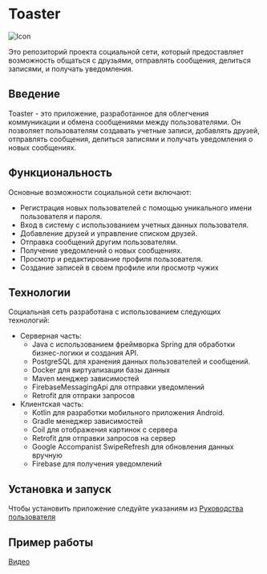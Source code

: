 # Toaster
![Icon](https://imgur.com/stoVqJz.png)

Это репозиторий проекта социальной сети, который предоставляет возможность общаться с друзьями, отправлять сообщения, делиться записями, и получать уведомления.

## Введение

Toaster - это приложение, разработанное для облегчения коммуникации и обмена сообщениями между пользователями. Он позволяет пользователям создавать учетные записи, добавлять друзей, отправлять сообщения, делиться записями и получать уведомления о новых сообщениях.

## Функциональность

Основные возможности социальной сети включают:

- Регистрация новых пользователей с помощью уникального имени пользователя и пароля.
- Вход в систему с использованием учетных данных пользователя.
- Добавление друзей и управление списком друзей.
- Отправка сообщений другим пользователям.
- Получение уведомлений о новых сообщениях.
- Просмотр и редактирование профиля пользователя.
- Создание записей в своем профиле или просмотр чужих

## Технологии

Социальная сеть разработана с использованием следующих технологий:

- Серверная часть:
  - Java с использованием фреймворка Spring для обработки бизнес-логики и создания API.
  - PostgreSQL для хранения данных пользователей и сообщений.
  - Docker для виртуализации базы данных
  - Maven менджер зависимостей
  - FirebaseMessagingApi для отправки уведомлений
  - Retrofit для отпраки запросов
- Клиентская часть:
  - Kotlin для разработки мобильного приложения Android.
  - Gradle менеджер зависимостей
  - Coil для отображения картинок с сервера
  - Retrofit для отправки запросов на сервер
  - Google Accompanist SwipeRefresh для обновления данных вручную
  - Firebase для получения уведомлений

## Установка и запуск

Чтобы установить приложение следуйте указаниям из [Руководства пользователя](https://github.com/Sos0Burger/Messenger/wiki/%2311-%D0%A0%D1%83%D0%BA%D0%BE%D0%B2%D0%BE%D0%B4%D1%81%D1%82%D0%B2%D0%BE-%D0%BF%D0%BE%D0%BB%D1%8C%D0%B7%D0%BE%D0%B2%D0%B0%D1%82%D0%B5%D0%BB%D1%8F)

## Пример работы

[Видео](https://youtu.be/xuBu2brGByw)
